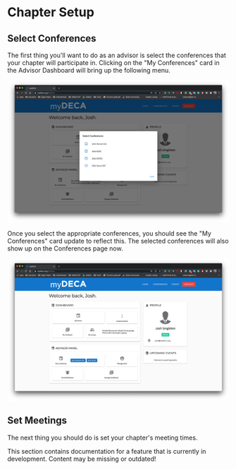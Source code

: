 # Chapter Setup

## Select Conferences

The first thing you'll want to do as an advisor is select the conferences that your chapter will participate in. Clicking on the "My Conferences" card in the Advisor Dashboard will bring up the following menu.

![](../.gitbook/assets/screen-shot-2020-09-10-at-12.14.45-am.png)

Once you select the appropriate conferences, you should see the "My Conferences" card update to reflect this. The selected conferences will also show up on the Conferences page now.

![](../.gitbook/assets/screen-shot-2020-09-10-at-12.17.32-am.png)

## Set Meetings

The next thing you should do is set your chapter's meeting times. 

This section contains documentation for a feature that is currently in development. Content may be missing or outdated!

